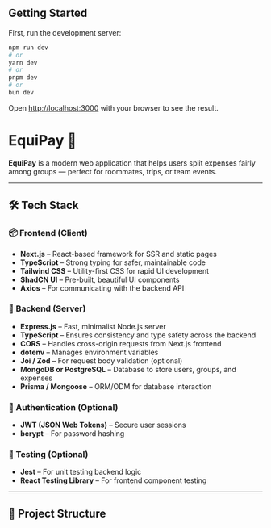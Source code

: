 ## Getting Started

First, run the development server:

```bash
npm run dev
# or
yarn dev
# or
pnpm dev
# or
bun dev
```

Open [http://localhost:3000](http://localhost:3000) with your browser to see the result.



# EquiPay 💸

**EquiPay** is a modern web application that helps users split expenses fairly among groups — perfect for roommates, trips, or team events.

---

## 🛠️ Tech Stack

### 📦 Frontend (Client)
- **Next.js** – React-based framework for SSR and static pages
- **TypeScript** – Strong typing for safer, maintainable code
- **Tailwind CSS** – Utility-first CSS for rapid UI development
- **ShadCN UI** – Pre-built, beautiful UI components
- **Axios** – For communicating with the backend API

### 🚀 Backend (Server)
- **Express.js** – Fast, minimalist Node.js server
- **TypeScript** – Ensures consistency and type safety across the backend
- **CORS** – Handles cross-origin requests from Next.js frontend
- **dotenv** – Manages environment variables
- **Joi / Zod** – For request body validation (optional)
- **MongoDB or PostgreSQL** – Database to store users, groups, and expenses
- **Prisma / Mongoose** – ORM/ODM for database interaction

### 🔐 Authentication (Optional)
- **JWT (JSON Web Tokens)** – Secure user sessions
- **bcrypt** – For password hashing

### 🧪 Testing (Optional)
- **Jest** – For unit testing backend logic
- **React Testing Library** – For frontend component testing

---

## 📁 Project Structure